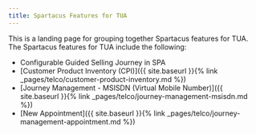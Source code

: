 ```yaml
---
title: Spartacus Features for TUA
---
```


This is a landing page for grouping together Spartacus features for TUA. The Spartacus features for TUA include the following:

- Configurable Guided Selling Journey in SPA
- [Customer Product Inventory (CPI)]({{ site.baseurl }}{% link _pages/telco/customer-product-inventory.md %})
- [Journey Management - MSISDN (Virtual Mobile Number)]({{ site.baseurl }}{% link _pages/telco/journey-management-msisdn.md %})
- [New Appointment]({{ site.baseurl }}{% link _pages/telco/journey-management-appointment.md %})

